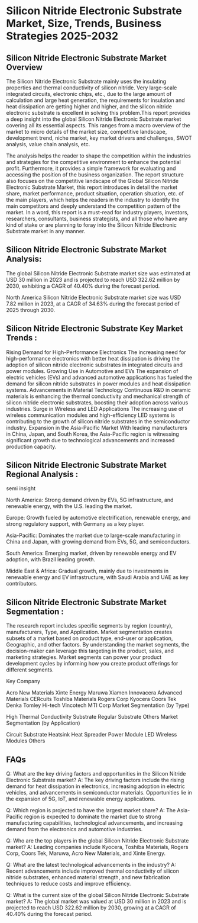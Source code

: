 # Silicon Nitride Electronic Substrate Market, Size, Trends, Business Strategies 2025-2032

##  Silicon Nitride Electronic Substrate Market Overview
The Silicon Nitride Electronic Substrate mainly uses the insulating properties and thermal conductivity of silicon nitride. Very large-scale integrated circuits, electronic chips, etc., due to the large amount of calculation and large heat generation, the requirements for insulation and heat dissipation are getting higher and higher, and the silicon nitride electronic substrate is excellent in solving this problem.This report provides a deep insight into the global Silicon Nitride Electronic Substrate market covering all its essential aspects. This ranges from a macro overview of the market to micro details of the market size, competitive landscape, development trend, niche market, key market drivers and challenges, SWOT analysis, value chain analysis, etc.

The analysis helps the reader to shape the competition within the industries and strategies for the competitive environment to enhance the potential profit. Furthermore, it provides a simple framework for evaluating and accessing the position of the business organization. The report structure also focuses on the competitive landscape of the Global Silicon Nitride Electronic Substrate Market, this report introduces in detail the market share, market performance, product situation, operation situation, etc. of the main players, which helps the readers in the industry to identify the main competitors and deeply understand the competition pattern of the market.
In a word, this report is a must-read for industry players, investors, researchers, consultants, business strategists, and all those who have any kind of stake or are planning to foray into the Silicon Nitride Electronic Substrate market in any manner.

## Silicon Nitride Electronic Substrate Market Analysis:
The global Silicon Nitride Electronic Substrate market size was estimated at USD 30 million in 2023 and is projected to reach USD 322.62 million by 2030, exhibiting a CAGR of 40.40% during the forecast period.

North America Silicon Nitride Electronic Substrate market size was USD 7.82 million in 2023, at a CAGR of 34.63% during the forecast period of 2025 through 2030.


## Silicon Nitride Electronic Substrate Key Market Trends  :
Rising Demand for High-Performance Electronics
The increasing need for high-performance electronics with better heat dissipation is driving the adoption of silicon nitride electronic substrates in integrated circuits and power modules.
Growing Use in Automotive and EVs
The expansion of electric vehicles (EVs) and advanced automotive applications has fueled the demand for silicon nitride substrates in power modules and heat dissipation systems.
Advancements in Material Technology
Continuous R&D in ceramic materials is enhancing the thermal conductivity and mechanical strength of silicon nitride electronic substrates, boosting their adoption across various industries.
Surge in Wireless and LED Applications
The increasing use of wireless communication modules and high-efficiency LED systems is contributing to the growth of silicon nitride substrates in the semiconductor industry.
Expansion in the Asia-Pacific Market
With leading manufacturers in China, Japan, and South Korea, the Asia-Pacific region is witnessing significant growth due to technological advancements and increased production capacity.
## Silicon Nitride Electronic Substrate Market Regional Analysis :
semi insight

North America:
Strong demand driven by EVs, 5G infrastructure, and renewable energy, with the U.S. leading the market.

Europe:
Growth fueled by automotive electrification, renewable energy, and strong regulatory support, with Germany as a key player.

Asia-Pacific:
Dominates the market due to large-scale manufacturing in China and Japan, with growing demand from EVs, 5G, and semiconductors.

South America:
Emerging market, driven by renewable energy and EV adoption, with Brazil leading growth.

Middle East & Africa:
Gradual growth, mainly due to investments in renewable energy and EV infrastructure, with Saudi Arabia and UAE as key contributors.

## Silicon Nitride Electronic Substrate Market Segmentation :
The research report includes specific segments by region (country), manufacturers, Type, and Application. Market segmentation creates subsets of a market based on product type, end-user or application, Geographic, and other factors. By understanding the market segments, the decision-maker can leverage this targeting in the product, sales, and marketing strategies. Market segments can power your product development cycles by informing how you create product offerings for different segments.

Key Company

Acro New Materials
Xinte Energy
Maruwa
Xiamen Innovacera Advanced Materials
CERcuits
Toshiba Materials
Rogers Corp
Kyocera
Coors Tek
Denka
Tomley Hi-tech
Vincotech
MTI Corp
Market Segmentation (by Type)

High Thermal Conductivity Substrate
Regular Substrate
Others
Market Segmentation (by Application)

Circuit Substrate
Heatsink
Heat Spreader
Power Module
LED
Wireless Modules
Others

## FAQs
Q: What are the key driving factors and opportunities in the Silicon Nitride Electronic Substrate market?
A: The key driving factors include the rising demand for heat dissipation in electronics, increasing adoption in electric vehicles, and advancements in semiconductor materials. Opportunities lie in the expansion of 5G, IoT, and renewable energy applications.

Q: Which region is projected to have the largest market share?
A: The Asia-Pacific region is expected to dominate the market due to strong manufacturing capabilities, technological advancements, and increasing demand from the electronics and automotive industries.

Q: Who are the top players in the global Silicon Nitride Electronic Substrate market?
A: Leading companies include Kyocera, Toshiba Materials, Rogers Corp, Coors Tek, Maruwa, Acro New Materials, and Xinte Energy.

Q: What are the latest technological advancements in the industry?
A: Recent advancements include improved thermal conductivity of silicon nitride substrates, enhanced material strength, and new fabrication techniques to reduce costs and improve efficiency.

Q: What is the current size of the global Silicon Nitride Electronic Substrate market?
A: The global market was valued at USD 30 million in 2023 and is projected to reach USD 322.62 million by 2030, growing at a CAGR of 40.40% during the forecast period.
